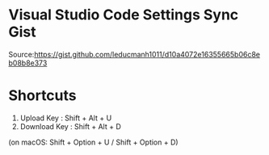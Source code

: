 # Visual Studio Code Settings Sync Gist

Source:https://gist.github.com/leducmanh1011/d10a4072e16355665b06c8eb08b8e373

# Shortcuts

1. Upload Key : Shift + Alt + U
2. Download Key : Shift + Alt + D

(on macOS: Shift + Option + U / Shift + Option + D)
